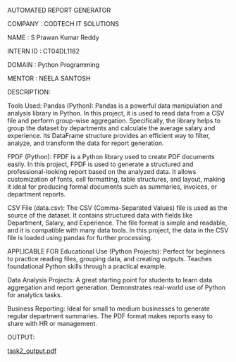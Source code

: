 AUTOMATED REPORT GENERATOR

COMPANY : CODTECH IT SOLUTIONS

NAME : S Prawan Kumar Reddy

INTERN ID : CT04DL1182

DOMAIN : Python Programming

MENTOR : NEELA SANTOSH

DESCRIPTION:

Tools Used:
Pandas (Python):
Pandas is a powerful data manipulation and analysis library in Python. In this project, it is used to read data from a CSV file and perform group-wise aggregation. Specifically, the library helps to group the dataset by departments and calculate the average salary and experience. Its DataFrame structure provides an efficient way to filter, analyze, and transform the data for report generation.

FPDF (Python):
FPDF is a Python library used to create PDF documents easily. In this project, FPDF is used to generate a structured and professional-looking report based on the analyzed data. It allows customization of fonts, cell formatting, table structures, and layout, making it ideal for producing formal documents such as summaries, invoices, or department reports.

CSV File (data.csv):
The CSV (Comma-Separated Values) file is used as the source of the dataset. It contains structured data with fields like Department, Salary, and Experience. The file format is simple and readable, and it is compatible with many data tools. In this project, the data in the CSV file is loaded using pandas for further processing.

APPLICABLE FOR 
Educational Use (Python Projects):
Perfect for beginners to practice reading files, grouping data, and creating outputs. Teaches foundational Python skills through a practical example.

Data Analysis Projects:
A great starting point for students to learn data aggregation and report generation. Demonstrates real-world use of Python for analytics tasks.

Business Reporting:
Ideal for small to medium businesses to generate regular department summaries. The PDF format makes reports easy to share with HR or management.


OUTPUT:

[task2_output.pdf](https://github.com/user-attachments/files/20123215/task2_output.pdf)
